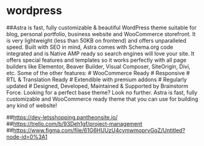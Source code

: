 # wordpress

##Astra is fast, fully customizable & beautiful WordPress theme suitable for blog, personal portfolio, business website and WooCommerce storefront. It is very lightweight (less than 50KB on frontend) and offers unparalleled speed. Built with SEO in mind, Astra comes with Schema.org code integrated and is Native AMP ready so search engines will love your site. It offers special features and templates so it works perfectly with all page builders like Elementor, Beaver Builder, Visual Composer, SiteOrigin, Divi, etc. Some of the other features: # WooCommerce Ready # Responsive # RTL & Translation Ready # Extendible with premium addons # Regularly updated # Designed, Developed, Maintained & Supported by Brainstorm Force. Looking for a perfect base theme? Look no further. Astra is fast, fully customizable and WooCommerce ready theme that you can use for building any kind of website!


##https://dev-letsshopping.pantheonsite.io/
##https://trello.com/b/93Deh1gf/project-management
##https://www.figma.com/file/61G6HUUzU4cymwmoprvGqZ/Untitled?node-id=0%3A1

